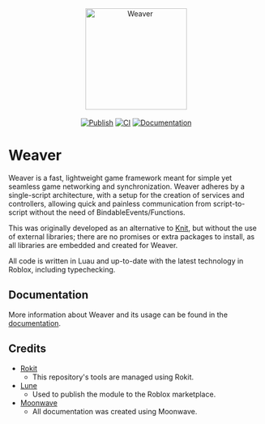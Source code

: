 <div align="center">
    <a href="https://starveldt.github.io/Weaver"><img src="assets/logo/LOGO512ROUND.png" alt="Weaver" height="200" /></a>
</div>

<div>&nbsp;</div>

<div align="center">
    <a href="https://github.com/Starveldt/Weaver/actions/workflows/publish.yaml"><img src="https://github.com/Starveldt/Weaver/actions/workflows/publish.yaml/badge.svg" alt="Publish" /></a>
    <a href="https://github.com/Starveldt/Weaver/actions/workflows/ci.yaml"><img src="https://github.com/Starveldt/Weaver/actions/workflows/ci.yaml/badge.svg" alt="CI" /></a>
    <a href="https://github.com/Starveldt/Weaver/actions/workflows/docs.yaml"><img src="https://github.com/Starveldt/Weaver/actions/workflows/docs.yaml/badge.svg" alt="Documentation" /></a>
</div>

# Weaver

Weaver is a fast, lightweight game framework meant for simple yet seamless game networking and synchronization. Weaver adheres by a single-script architecture, with a setup for the creation of services and controllers, allowing quick and painless communication from script-to-script without the need of BindableEvents/Functions.

This was originally developed as an alternative to [Knit](https://github.com/Sleitnick/Knit), but without the use of external libraries; there are no promises or extra packages to install, as all libraries are embedded and created for Weaver.

All code is written in Luau and up-to-date with the latest technology in Roblox, including typechecking.

## Documentation

More information about Weaver and its usage can be found in the [documentation](https://starveldt.github.io/Weaver/).

## Credits

* [Rokit](https://github.com/rojo-rbx/rokit)
	* This repository's tools are managed using Rokit.
* [Lune](https://github.com/lune-org/lune)
	* Used to publish the module to the Roblox marketplace.
* [Moonwave](https://github.com/evaera/moonwave)
	* All documentation was created using Moonwave.
